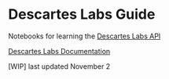 
# Descartes Labs Guide

Notebooks for learning the [Descartes Labs API](https://github.com/descarteslabs/descarteslabs-python)


[Descartes Labs Documentation](https://docs.descarteslabs.com)


[WIP] last updated November 2



